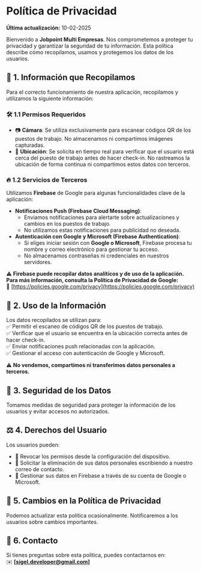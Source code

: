 # Política de Privacidad
**Última actualización:** 10-02-2025  

Bienvenido a **Jobpoint Multi Empresas**. Nos comprometemos a proteger tu privacidad y garantizar la seguridad de tu información. Esta política describe cómo recopilamos, usamos y protegemos los datos de los usuarios.

## 📌 1. Información que Recopilamos  
Para el correcto funcionamiento de nuestra aplicación, recopilamos y utilizamos la siguiente información:

### 🛠 1.1 Permisos Requeridos  
- 📷 **Cámara**: Se utiliza exclusivamente para escanear códigos QR de los puestos de trabajo. No almacenamos ni compartimos imágenes capturadas.  
- 📍 **Ubicación**: Se solicita en tiempo real para verificar que el usuario está cerca del puesto de trabajo antes de hacer check-in. No rastreamos la ubicación de forma continua ni compartimos estos datos con terceros.  

### 🔥 1.2 Servicios de Terceros  
Utilizamos **Firebase** de Google para algunas funcionalidades clave de la aplicación:  

- **Notificaciones Push (Firebase Cloud Messaging)**:  
  - Enviamos notificaciones para alertarte sobre actualizaciones y cambios en los puestos de trabajo.  
  - No utilizamos estas notificaciones para publicidad no deseada.  
- **Autenticación con Google y Microsoft (Firebase Authentication)**:  
  - Si eliges iniciar sesión con **Google o Microsoft**, Firebase procesa tu nombre y correo electrónico para gestionar tu acceso.  
  - No almacenamos contraseñas ni credenciales en nuestros servidores.  

⚠️ **Firebase puede recopilar datos analíticos y de uso de la aplicación. Para más información, consulta la Política de Privacidad de Google:**  
🔗 [https://policies.google.com/privacy](https://policies.google.com/privacy)  

## 📄 2. Uso de la Información  
Los datos recopilados se utilizan para:  
✅ Permitir el escaneo de códigos QR de los puestos de trabajo.  
✅ Verificar que el usuario se encuentra en la ubicación correcta antes de hacer check-in.  
✅ Enviar notificaciones push relacionadas con la aplicación.  
✅ Gestionar el acceso con autenticación de Google y Microsoft.  

⚠️ **No vendemos, compartimos ni transferimos datos personales a terceros.**  

## 🔐 3. Seguridad de los Datos  
Tomamos medidas de seguridad para proteger la información de los usuarios y evitar accesos no autorizados.  

## ⚖️ 4. Derechos del Usuario  
Los usuarios pueden:  
- 🔹 Revocar los permisos desde la configuración del dispositivo.  
- 🔹 Solicitar la eliminación de sus datos personales escribiendo a nuestro correo de contacto.  
- 🔹 Gestionar sus datos en Firebase a través de su cuenta de Google o Microsoft.  

## 🔄 5. Cambios en la Política de Privacidad  
Podemos actualizar esta política ocasionalmente. Notificaremos a los usuarios sobre cambios importantes.  

## 📧 6. Contacto  
Si tienes preguntas sobre esta política, puedes contactarnos en:  
✉️ **[sigel.developer@gmail.com]**  

